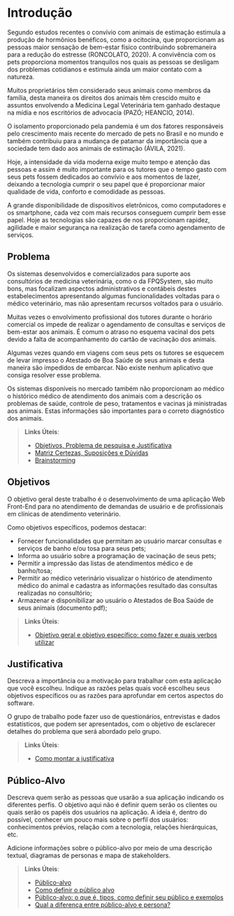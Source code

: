 # Introdução

Segundo estudos recentes o convívio com animais de estimação estimula a produção de hormônios benéficos, como a ocitocina, que proporcionam as pessoas maior sensação de bem-estar físico contribuindo sobremaneira para a redução do estresse (RONCOLATO, 2020). A convivência com os pets proporciona momentos tranquilos nos quais as pessoas se desligam dos problemas cotidianos e estimula ainda um maior contato com a natureza.

Muitos proprietários têm considerado seus animais como membros da família, desta maneira os direitos dos animais têm crescido muito e assuntos envolvendo a Medicina Legal Veterinária tem ganhado destaque na mídia e nos escritórios de advocacia (PAZÓ; HEANCIO, 2014).

O isolamento proporcionado pela pandemia é um dos fatores responsáveis pelo crescimento mais recente do mercado de pets no Brasil e no mundo e também contribuiu para a mudança de patamar da importância que a sociedade tem dado aos animais de estimação (ÁVILA, 2021).

Hoje, a intensidade da vida moderna exige muito tempo e atenção das pessoas e assim é muito importante para os tutores que o tempo gasto com seus pets fossem dedicados ao convívio e aos momentos de lazer, deixando a tecnologia cumprir o seu papel que é proporcionar maior qualidade de vida, conforto e comodidade as pessoas. 

A grande disponibilidade de dispositivos eletrônicos, como computadores e os smartphone, cada vez com mais recursos conseguem cumprir bem esse papel. Hoje as tecnologias são capazes de nos proporcionam rapidez, agilidade e maior segurança na realização de tarefa como agendamento de serviços.


## Problema
Os sistemas desenvolvidos e comercializados para suporte aos consultórios de medicina veterinária, como o da FPQSystem, são muito bons, mas focalizam aspectos administrativos e contábeis destes estabelecimentos apresentando algumas funcionalidades voltadas para o médico veterinário, mas não apresentam recursos voltados para o usuário.

Muitas vezes o envolvimento profissional dos tutores durante o horário comercial os impede de realizar o agendamento de consultas e serviços de bem-estar aos animais. É comum o atraso no esquema vacinal dos pets devido a falta de acompanhamento do cartão de vacinação dos animais.

Algumas vezes quando em viagens com seus pets os tutores se esquecem de levar impresso o Atestado de Boa Saúde de seus animais e desta maneira são impedidos de embarcar. Não existe nenhum aplicativo que consiga resolver esse problema.

Os sistemas disponíveis no mercado também não proporcionam ao médico o histórico médico de atendimento dos animais com a descrição os problemas de saúde, controle de peso, tratamentos e vacinas já ministradas aos animais. Estas informações são importantes para o correto diagnóstico dos animais. 


> **Links Úteis**:
> - [Objetivos, Problema de pesquisa e Justificativa](https://medium.com/@versioparole/objetivos-problema-de-pesquisa-e-justificativa-c98c8233b9c3)
> - [Matriz Certezas, Suposições e Dúvidas](https://medium.com/educa%C3%A7%C3%A3o-fora-da-caixa/matriz-certezas-suposi%C3%A7%C3%B5es-e-d%C3%BAvidas-fa2263633655)
> - [Brainstorming](https://www.euax.com.br/2018/09/brainstorming/)

## Objetivos

O objetivo geral deste trabalho é o desenvolvimento de uma aplicação Web Front-End para no atendimento de demandas de usuário e de profissionais em clínicas de atendimento veterinário. 

Como objetivos específicos, podemos destacar:
<ul>
<li>Fornecer funcionalidades que permitam ao usuário marcar consultas e serviços de banho e/ou tosa para seus pets;</li>
<li>Informa ao usuário sobre a programação de vacinação de seus pets;</li>
<li>Permitir a impressão das listas de atendimentos médico e de banho/tosa;</li>
<li>Permitir ao médico veterinário visualizar o histórico de atendimento médico do animal e cadastra as informações resultado das consultas realizadas no consultório;</li>
<li>Armazenar e disponibilizar ao usuário o Atestados de Boa Saúde de seus animais (documento pdf);</li>
</ul>

 
> **Links Úteis**:
> - [Objetivo geral e objetivo específico: como fazer e quais verbos utilizar](https://blog.mettzer.com/diferenca-entre-objetivo-geral-e-objetivo-especifico/)

## Justificativa

Descreva a importância ou a motivação para trabalhar com esta aplicação que você escolheu. Indique as razões pelas quais você escolheu seus objetivos específicos ou as razões para aprofundar em certos aspectos do software.

O grupo de trabalho pode fazer uso de questionários, entrevistas e dados estatísticos, que podem ser apresentados, com o objetivo de esclarecer detalhes do problema que será abordado pelo grupo.

> **Links Úteis**:
> - [Como montar a justificativa](https://guiadamonografia.com.br/como-montar-justificativa-do-tcc/)

## Público-Alvo

Descreva quem serão as pessoas que usarão a sua aplicação indicando os diferentes perfis. O objetivo aqui não é definir quem serão os clientes ou quais serão os papéis dos usuários na aplicação. A ideia é, dentro do possível, conhecer um pouco mais sobre o perfil dos usuários: conhecimentos prévios, relação com a tecnologia, relações
hierárquicas, etc.

Adicione informações sobre o público-alvo por meio de uma descrição textual, diagramas de personas e mapa de stakeholders.

> **Links Úteis**:
> - [Público-alvo](https://blog.hotmart.com/pt-br/publico-alvo/)
> - [Como definir o público alvo](https://exame.com/pme/5-dicas-essenciais-para-definir-o-publico-alvo-do-seu-negocio/)
> - [Público-alvo: o que é, tipos, como definir seu público e exemplos](https://klickpages.com.br/blog/publico-alvo-o-que-e/)
> - [Qual a diferença entre público-alvo e persona?](https://rockcontent.com/blog/diferenca-publico-alvo-e-persona/)
